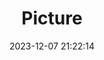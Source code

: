 ---
weight: 1
images:
- /images/edited/93.jpeg
title: Picture
date: 2023-12-07 21:22:14
tags: [luminarneo,work,ilce7m3,person,people]
---